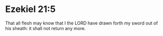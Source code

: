 # Ezekiel 21:5

That all flesh may know that I the LORD have drawn forth my sword out of his sheath: it shall not return any more.